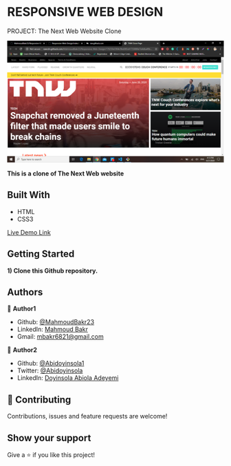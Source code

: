 # RESPONSIVE WEB DESIGN
PROJECT: The Next Web Website Clone

![screenshot](screenshot.png)

**This is a clone of The Next Web website**

## Built With

- HTML
- CSS3

[Live Demo Link](https://rawcdn.githack.com/MahmoudBakr23/Responsive-Web-Design/aa3f61321b5acf9e357fa42bbabc4ada9f05d635/index.html)

## Getting Started

**1) Clone this Github repository.**

## Authors

👤 **Author1**

- Github: [@MahmoudBakr23](https://github.com/MahmoudBakr23)
- LinkedIn: [Mahmoud Bakr](https://www.linkedin.com/in/mahmoud-bakr-a76323194/)
- Gmail: mbakr6821@gmail.com

👤 **Author2**

- Github: [@Abidoyinsola1](https://github.com/Abidoyinsola1)
- Twitter: [@Abidoyinsola](https://twitter.com/abidoyinsola)
- LinkedIn: [Doyinsola Abiola Adeyemi](https://www.linkedin.com/in/doyinsola-adeyemi)

## 🤝 Contributing

Contributions, issues and feature requests are welcome!

## Show your support

Give a ⭐️ if you like this project!